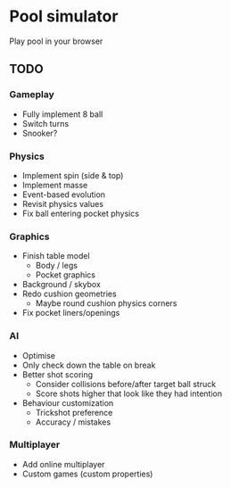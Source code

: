 # Pool simulator

Play pool in your browser

## TODO

### Gameplay

- Fully implement 8 ball
- Switch turns
- Snooker?

### Physics

- Implement spin (side & top)
- Implement masse
- Event-based evolution
- Revisit physics values
- Fix ball entering pocket physics

### Graphics

- Finish table model
  - Body / legs
  - Pocket graphics
- Background / skybox
- Redo cushion geometries
  - Maybe round cushion physics corners
- Fix pocket liners/openings

### AI

- Optimise
- Only check down the table on break
- Better shot scoring
  - Consider collisions before/after target ball struck
  - Score shots higher that look like they had intention
- Behaviour customization
  - Trickshot preference
  - Accuracy / mistakes

### Multiplayer

- Add online multiplayer
- Custom games (custom properties)
